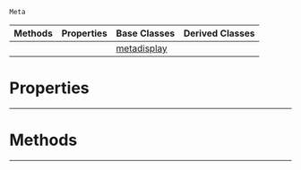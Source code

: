  `Meta`

|Methods|Properties|Base Classes|Derived Classes|
|---|---|---|---|
| | |[metadisplay](https://github.com/ZilchEngine/ZilchDocs/blob/master/code_reference/class_reference/metadisplay.markdown)| |


 #  Properties


---  
 #  Methods


---  
 

 